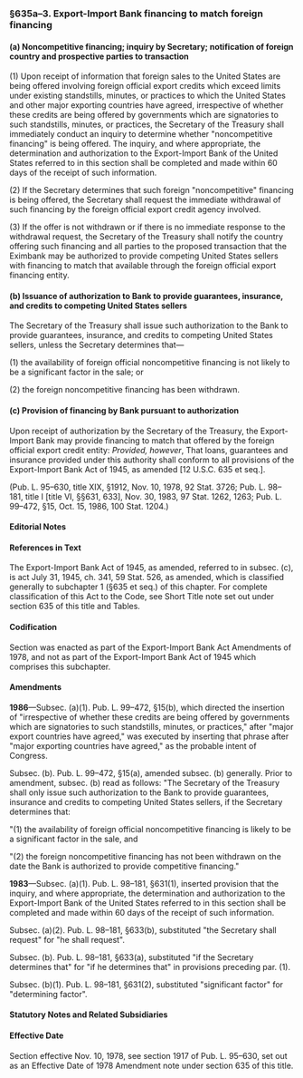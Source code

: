 ### §635a–3. Export-Import Bank financing to match foreign financing ###

#### (a) Noncompetitive financing; inquiry by Secretary; notification of foreign country and prospective parties to transaction ####

(1) Upon receipt of information that foreign sales to the United States are being offered involving foreign official export credits which exceed limits under existing standstills, minutes, or practices to which the United States and other major exporting countries have agreed, irrespective of whether these credits are being offered by governments which are signatories to such standstills, minutes, or practices, the Secretary of the Treasury shall immediately conduct an inquiry to determine whether "noncompetitive financing" is being offered. The inquiry, and where appropriate, the determination and authorization to the Export-Import Bank of the United States referred to in this section shall be completed and made within 60 days of the receipt of such information.

(2) If the Secretary determines that such foreign "noncompetitive" financing is being offered, the Secretary shall request the immediate withdrawal of such financing by the foreign official export credit agency involved.

(3) If the offer is not withdrawn or if there is no immediate response to the withdrawal request, the Secretary of the Treasury shall notify the country offering such financing and all parties to the proposed transaction that the Eximbank may be authorized to provide competing United States sellers with financing to match that available through the foreign official export financing entity.

#### (b) Issuance of authorization to Bank to provide guarantees, insurance, and credits to competing United States sellers ####

The Secretary of the Treasury shall issue such authorization to the Bank to provide guarantees, insurance, and credits to competing United States sellers, unless the Secretary determines that—

(1) the availability of foreign official noncompetitive financing is not likely to be a significant factor in the sale; or

(2) the foreign noncompetitive financing has been withdrawn.

#### (c) Provision of financing by Bank pursuant to authorization ####

Upon receipt of authorization by the Secretary of the Treasury, the Export-Import Bank may provide financing to match that offered by the foreign official export credit entity: *Provided, however*, That loans, guarantees and insurance provided under this authority shall conform to all provisions of the Export-Import Bank Act of 1945, as amended [12 U.S.C. 635 et seq.].

(Pub. L. 95–630, title XIX, §1912, Nov. 10, 1978, 92 Stat. 3726; Pub. L. 98–181, title I [title VI, §§631, 633], Nov. 30, 1983, 97 Stat. 1262, 1263; Pub. L. 99–472, §15, Oct. 15, 1986, 100 Stat. 1204.)

#### **Editorial Notes** ####

#### References in Text ####

The Export-Import Bank Act of 1945, as amended, referred to in subsec. (c), is act July 31, 1945, ch. 341, 59 Stat. 526, as amended, which is classified generally to subchapter 1 (§635 et seq.) of this chapter. For complete classification of this Act to the Code, see Short Title note set out under section 635 of this title and Tables.

#### Codification ####

Section was enacted as part of the Export-Import Bank Act Amendments of 1978, and not as part of the Export-Import Bank Act of 1945 which comprises this subchapter.

#### Amendments ####

**1986**—Subsec. (a)(1). Pub. L. 99–472, §15(b), which directed the insertion of "irrespective of whether these credits are being offered by governments which are signatories to such standstills, minutes, or practices," after "major export countries have agreed," was executed by inserting that phrase after "major exporting countries have agreed," as the probable intent of Congress.

Subsec. (b). Pub. L. 99–472, §15(a), amended subsec. (b) generally. Prior to amendment, subsec. (b) read as follows: "The Secretary of the Treasury shall only issue such authorization to the Bank to provide guarantees, insurance and credits to competing United States sellers, if the Secretary determines that:

"(1) the availability of foreign official noncompetitive financing is likely to be a significant factor in the sale, and

"(2) the foreign noncompetitive financing has not been withdrawn on the date the Bank is authorized to provide competitive financing."

**1983**—Subsec. (a)(1). Pub. L. 98–181, §631(1), inserted provision that the inquiry, and where appropriate, the determination and authorization to the Export-Import Bank of the United States referred to in this section shall be completed and made within 60 days of the receipt of such information.

Subsec. (a)(2). Pub. L. 98–181, §633(b), substituted "the Secretary shall request" for "he shall request".

Subsec. (b). Pub. L. 98–181, §633(a), substituted "if the Secretary determines that" for "if he determines that" in provisions preceding par. (1).

Subsec. (b)(1). Pub. L. 98–181, §631(2), substituted "significant factor" for "determining factor".

#### **Statutory Notes and Related Subsidiaries** ####

#### Effective Date ####

Section effective Nov. 10, 1978, see section 1917 of Pub. L. 95–630, set out as an Effective Date of 1978 Amendment note under section 635 of this title.